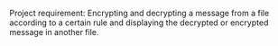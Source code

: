 Project requirement: Encrypting and decrypting a message from a file according to a certain rule and displaying the decrypted or encrypted message in another file.
